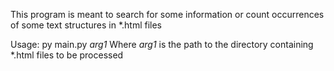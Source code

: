 This program is meant to search for some information or count occurrences of some text structures in *.html files

Usage: py main.py _arg1_
Where _arg1_ is the path to the directory containing *.html files to be processed

